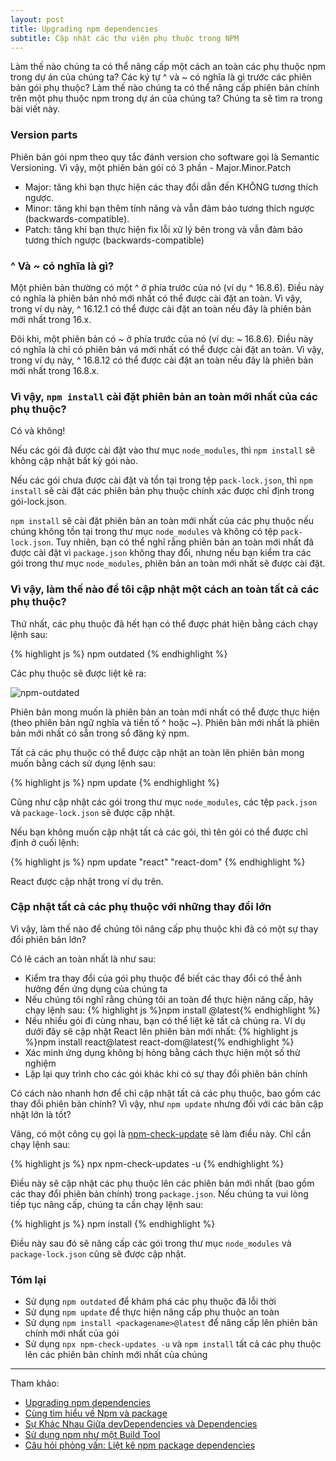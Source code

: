 ```yaml
---
layout: post
title: Upgrading npm dependencies
subtitle: Cập nhật các thư viện phụ thuộc trong NPM
---
```


Làm thế nào chúng ta có thể nâng cấp một cách an toàn các phụ thuộc npm trong dự án của chúng ta? Các ký tự ^ và ~ có nghĩa là gì trước các phiên bản gói phụ thuộc? Làm thế nào chúng ta có thể nâng cấp phiên bản chính trên một phụ thuộc npm trong dự án của chúng ta? Chúng ta sẽ tìm ra trong bài viết này.

### Version parts
Phiên bản gói npm theo quy tắc đánh version cho software gọi là Semantic Versioning. Vì vậy, một phiên bản gói có 3 phần - Major.Minor.Patch
- Major: tăng khi bạn thực hiện các thay đổi dẫn đến KHÔNG tương thích ngược.
- Minor: tăng khi bạn thêm tính năng và vẫn đảm bảo tương thích ngược (backwards-compatible).
- Patch: tăng khi bạn thực hiện fix lỗi xử lý bên trong và vẫn đảm bảo tương thích ngược (backwards-compatible)

### ^ Và ~ có nghĩa là gì?

Một phiên bản thường có một ^ ở phía trước của nó (ví dụ ^ 16.8.6). Điều này có nghĩa là phiên bản nhỏ mới nhất có thể được cài đặt an toàn. Vì vậy, trong ví dụ này, ^ 16.12.1 có thể được cài đặt an toàn nếu đây là phiên bản mới nhất trong 16.x.

Đôi khi, một phiên bản có ~ ở phía trước của nó (ví dụ: ~ 16.8.6). Điều này có nghĩa là chỉ có phiên bản vá mới nhất có thể được cài đặt an toàn. Vì vậy, trong ví dụ này, ^ 16.8.12 có thể được cài đặt an toàn nếu đây là phiên bản mới nhất trong 16.8.x.


### Vì vậy, `npm install` cài đặt phiên bản an toàn mới nhất của các phụ thuộc?

Có và không!

Nếu các gói đã được cài đặt vào thư mục `node_modules`, thì `npm install` sẽ không cập nhật bất kỳ gói nào.

Nếu các gói chưa được cài đặt và tồn tại trong tệp `pack-lock.json`, thì `npm install` sẽ cài đặt các phiên bản phụ thuộc chính xác được chỉ định trong gói-lock.json.

`npm install` sẽ cài đặt phiên bản an toàn mới nhất của các phụ thuộc nếu chúng không tồn tại trong thư mục `node_modules` và không có tệp `pack-lock.json`. Tuy nhiên, bạn có thể nghĩ rằng phiên bản an toàn mới nhất đã được cài đặt vì `package.json` không thay đổi, nhưng nếu bạn kiểm tra các gói trong thư mục `node_modules`, phiên bản an toàn mới nhất sẽ được cài đặt.


### Vì vậy, làm thế nào để tôi cập nhật một cách an toàn tất cả các phụ thuộc?

Thứ nhất, các phụ thuộc đã hết hạn có thể được phát hiện bằng cách chạy lệnh sau:

{% highlight js %}
npm outdated
{% endhighlight %}

Các phụ thuộc sẽ được liệt kê ra:

![npm-outdated](https://boxxv.github.io/img/posts/npm-outdated.png "npm-outdated")

Phiên bản mong muốn là phiên bản an toàn mới nhất có thể được thực hiện (theo phiên bản ngữ nghĩa và tiền tố ^ hoặc ~). Phiên bản mới nhất là phiên bản mới nhất có sẵn trong sổ đăng ký npm.

Tất cả các phụ thuộc có thể được cập nhật an toàn lên phiên bản mong muốn bằng cách sử dụng lệnh sau:

{% highlight js %}
npm update
{% endhighlight %}

Cũng như cập nhật các gói trong thư mục `node_modules`, các tệp `pack.json` và `package-lock.json` sẽ được cập nhật.


Nếu bạn không muốn cập nhật tất cả các gói, thì tên gói có thể được chỉ định ở cuối lệnh:

{% highlight js %}
npm update "react" "react-dom"
{% endhighlight %}

React được cập nhật trong ví dụ trên.


### Cập nhật tất cả các phụ thuộc với những thay đổi lớn

Vì vậy, làm thế nào để chúng tôi nâng cấp phụ thuộc khi đã có một sự thay đổi phiên bản lớn?

Có lẽ cách an toàn nhất là như sau:
- Kiểm tra thay đổi của gói phụ thuộc để biết các thay đổi có thể ảnh hưởng đến ứng dụng của chúng ta
- Nếu chúng tôi nghĩ rằng chúng tôi an toàn để thực hiện nâng cấp, hãy chạy lệnh sau:
{% highlight js %}npm install <packagename>@latest{% endhighlight %}
- Nếu nhiều gói đi cùng nhau, bạn có thể liệt kê tất cả chúng ra. Ví dụ dưới đây sẽ cập nhật React lên phiên bản mới nhất:
{% highlight js %}npm install react@latest react-dom@latest{% endhighlight %}
- Xác minh ứng dụng không bị hỏng bằng cách thực hiện một số thử nghiệm
- Lặp lại quy trình cho các gói khác khi có sự thay đổi phiên bản chính

Có cách nào nhanh hơn để chỉ cập nhật tất cả các phụ thuộc, bao gồm các thay đổi phiên bản chính? Vì vậy, như `npm update` nhưng đối với các bản cập nhật lớn là tốt?

Vâng, có một công cụ gọi là [npm-check-update](https://github.com/raineorshine/npm-check-updates) sẽ làm điều này. Chỉ cần chạy lệnh sau:

{% highlight js %}
npx npm-check-updates -u
{% endhighlight %}

Điều này sẽ cập nhật các phụ thuộc lên các phiên bản mới nhất (bao gồm các thay đổi phiên bản chính) trong `package.json`. Nếu chúng ta vui lòng tiếp tục nâng cấp, chúng ta cần chạy lệnh sau:

{% highlight js %}
npm install
{% endhighlight %}

Điều này sau đó sẽ nâng cấp các gói trong thư mục `node_modules` và `package-lock.json` cũng sẽ được cập nhật.


### Tóm lại

- Sử dụng `npm outdated` để khám phá các phụ thuộc đã lỗi thời
- Sử dụng `npm update` để thực hiện nâng cấp phụ thuộc an toàn
- Sử dụng `npm install <packagename>@latest` để nâng cấp lên phiên bản chính mới nhất của gói
- Sử dụng `npx npm-check-updates -u` và `npm install` tất cả các phụ thuộc lên các phiên bản chính mới nhất của chúng


-----
Tham khảo:
- [Upgrading npm dependencies](https://www.carlrippon.com/upgrading-npm-dependencies/)
- [Cùng tìm hiểu về Npm và package](https://codelearn.io/sharing/cung-tim-hieu-ve-npm-va-package)
- [Sự Khác Nhau Giữa devDependencies và Dependencies](https://hungphamdevweb.com/devdependencies-dependencies-va-su-khac-nhau.html)
- [Sử dụng npm như một Build Tool](https://viblo.asia/p/su-dung-npm-nhu-mot-build-tool-jdWrvwq8Mw38)
- [Câu hỏi phỏng vấn: Liệt kê npm package dependencies](https://medium.com/@dinhthibc/c%C3%A2u-h%E1%BB%8Fi-ph%E1%BB%8Fng-v%E1%BA%A5n-li%E1%BB%87t-k%C3%AA-npm-package-dependencies-18806ffc632d)